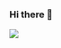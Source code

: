 ### Hi there 👋
<a href="https://www.notion.so/Kang-Seung-Min-908fc2230a7744c3bf4feaa358b46f15" target="_blank"><img src="https://img.shields.io/badge/Notion-000000?style=flat-square&logo=appveyor&logoColor=000000"/></a>
<!--
**Seungminin/Seungminin** is a ✨ _special_ ✨ repository because its `README.md` (this file) appears on your GitHub profile.

Here are some ideas to get you started:

- 🔭 I’m currently working on ...
- 🌱 I’m currently learning ...
- 👯 I’m looking to collaborate on ...
- 🤔 I’m looking for help with ...
- 💬 Ask me about ...
- 📫 How to reach me: ...
- 😄 Pronouns: ...
- ⚡ Fun fact: ...
-->
